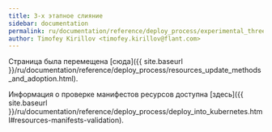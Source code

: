 ```yaml
---
title: 3-х этапное слияние
sidebar: documentation
permalink: ru/documentation/reference/deploy_process/experimental_three_way_merge.html
author: Timofey Kirillov <timofey.kirillov@flant.com>
---
```


Страница была перемещена [сюда]({{ site.baseurl }}/ru/documentation/reference/deploy_process/resources_update_methods_and_adoption.html).

Информация о проверке манифестов ресурсов доступна [здесь]({{ site.baseurl }}/ru/documentation/reference/deploy_process/deploy_into_kubernetes.html#resources-manifests-validation).
